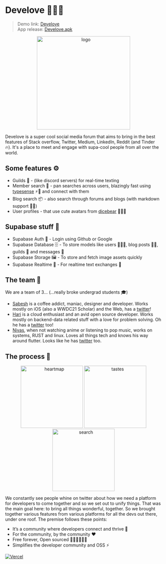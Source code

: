 # Develove 🧑🏾‍💻

> Demo link: [Develove](https://develove.luxecraft.org/) <br/>
> App release: [Develove.apk](https://github.com/luxecraft/develove/releases/tag/v0.0.2)
<p align="center">
  <img alt="logo" src="https://eiitsgowqlbvulpsadlu.supabase.in/storage/v1/object/sign/images/logo.png?token=eyJhbGciOiJIUzI1NiIsInR5cCI6IkpXVCJ9.eyJ1cmwiOiJpbWFnZXMvbG9nby5wbmciLCJpYXQiOjE2MzM4ODg0MTIsImV4cCI6MTk0OTI0ODQxMn0.84dDS-HB6bScz36SnzHnVrn9cxVMgJlhh7onctx4Wfo" height="300px"/>
</p>
Develove is a super cool social media forum that aims to bring in the best features of Stack overflow, Twitter, Medium, LinkedIn, Reddit (and Tinder 🔥). It's a place to meet and engage with supa-cool people from all over the world.

## Some features ⚙️

- Guilds 👾 - (like discord servers) for real-time texting
- Member search 🥷 - pan searches across users, blazingly fast using [typesense](https://typesense.org) ⚡️🔎 and connect with them
- Blog search 📦 - also search through forums and blogs (with markdown support 💅🏽)
- User profiles - that use cute avatars from [dicebear](https://avatars.dicebear.com) 🧘🏽‍♂

## Supabase stuff 👀

- Supabase Auth 🔑 - Login using Github or Google
- Supabase Database 🗄 - To store models like users 🧔🏽‍♂️, blog posts ✍🏽, guilds 👾 and messages 💬
- Supabase Storage 🖼 - To store and fetch image assets quickly
- Supabase Realtime 💭 - For realtime text exchanges 🦾

## The team 🤡

We are a team of 3... (...really broke undergrad students 🎓)

- [Sabesh](https://github.com/programVeins/) is a coffee addict, maniac, designer and developer. Works mostly on iOS (also a WWDC21 Scholar) and the Web, has a [twitter](https://twitter.com/sabeshbharathi)!
- [Hari](https://github.com/harisarang) is a cloud enthusiast and an avid open source developer. Works mostly on backend-data related stuff with a love for problem solving. Oh he has a [twitter](https://twitter.com/_harisaran_) too!
- [Nivas](https://github.com/Nithsua), when not watching anime or listening to pop music, works on systems, RUST and linux. Loves all things tech and knows his way around flutter. Looks like he has [twitter](https://twitter.com/nithsua) too.


## The process 🤔

<p align="middle">
  <img src="https://eiitsgowqlbvulpsadlu.supabase.in/storage/v1/object/sign/images/heartmap.png?token=eyJhbGciOiJIUzI1NiIsInR5cCI6IkpXVCJ9.eyJ1cmwiOiJpbWFnZXMvaGVhcnRtYXAucG5nIiwiaWF0IjoxNjMzODg4MDk2LCJleHAiOjE5NDkyNDgwOTZ9.dmxtvL-L_jci-mDCh8wXU3I1UqQouz8rHgFKibTp17g" alt="heartmap" height="200px"/>
  <img src="https://eiitsgowqlbvulpsadlu.supabase.in/storage/v1/object/sign/images/taste.png?token=eyJhbGciOiJIUzI1NiIsInR5cCI6IkpXVCJ9.eyJ1cmwiOiJpbWFnZXMvdGFzdGUucG5nIiwiaWF0IjoxNjMzODg4ODQzLCJleHAiOjE5NDkyNDg4NDN9.3eeGhwu2856Pero-UycDHpGbsr3dcM33CXsUYzmquRo" alt="tastes" height="200px"/>
  <img src="https://eiitsgowqlbvulpsadlu.supabase.in/storage/v1/object/sign/images/searcg.png?token=eyJhbGciOiJIUzI1NiIsInR5cCI6IkpXVCJ9.eyJ1cmwiOiJpbWFnZXMvc2VhcmNnLnBuZyIsImlhdCI6MTYzMzg4ODgzMSwiZXhwIjoxOTQ5MjQ4ODMxfQ.FCEOf1Ms16LqKUbq4VPP-VJrCujDpFjQtVBi04XdB4k" alt="search" height="200px"/>
</p>

We constantly see people whine on twitter about how we need a platform for developers to come together and so we set out to unify things. That was the main goal here: to bring all things wonderful, together. So we brought together various features from various platforms for all the devs out there, under one roof. The premise follows these points:

- It’s a community where developers connect and thrive 👯
- For the community, by the community ❤️
- Free forever, Open sourced 👨🏾‍💻👩🏼‍💻
- Simplifies the developer community and OSS ⚡️

[![Vercel](https://www.datocms-assets.com/31049/1618983297-powered-by-vercel.svg)](https://vercel.com/?utm_source=luxecraft&utm_campaign=oss)
